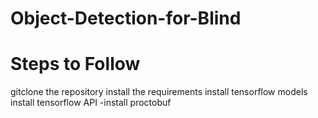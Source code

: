 # Object-Detection-for-Blind

# Steps to Follow
gitclone the repository
install the requirements
install tensorflow models
install tensorflow API
 -install proctobuf
